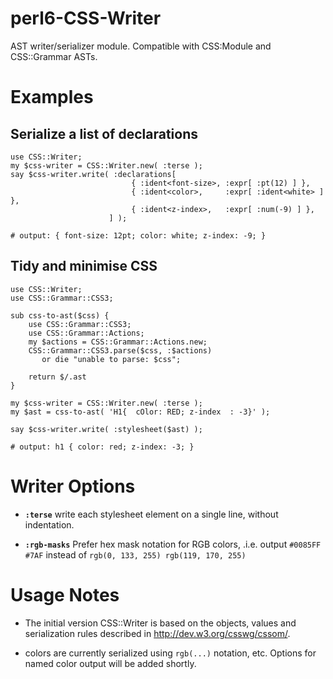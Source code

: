 perl6-CSS-Writer
================

AST writer/serializer module. Compatible with CSS:Module and CSS::Grammar ASTs.

Examples
========

Serialize a list of declarations
--------------------------------
    use CSS::Writer;
    my $css-writer = CSS::Writer.new( :terse );
    say $css-writer.write( :declarations[
                               { :ident<font-size>, :expr[ :pt(12) ] },
                               { :ident<color>,     :expr[ :ident<white> ] },
                               { :ident<z-index>,   :expr[ :num(-9) ] },
                          ] );

    # output: { font-size: 12pt; color: white; z-index: -9; }


Tidy and minimise CSS
---------------------
    use CSS::Writer;
    use CSS::Grammar::CSS3;

    sub css-to-ast($css) {
        use CSS::Grammar::CSS3;
        use CSS::Grammar::Actions;
        my $actions = CSS::Grammar::Actions.new;
        CSS::Grammar::CSS3.parse($css, :$actions)
           or die "unable to parse: $css";

        return $/.ast
    }

    my $css-writer = CSS::Writer.new( :terse );
    my $ast = css-to-ast( 'H1{  cOlor: RED; z-index  : -3}' );

    say $css-writer.write( :stylesheet($ast) );

    # output: h1 { color: red; z-index: -3; }


Writer Options
==============

- **`:terse`** write each stylesheet element on a single line, without indentation.

- **`:rgb-masks`** Prefer hex mask notation for RGB colors, .i.e. output `#0085FF #7AF` instead of `rgb(0, 133, 255) rgb(119, 170, 255)`

Usage Notes
============

- The initial version CSS::Writer is based on the objects, values and serialization rules described in http://dev.w3.org/csswg/cssom/.

- colors are currently serialized using `rgb(...)` notation, etc. Options for named color output will be added shortly.





